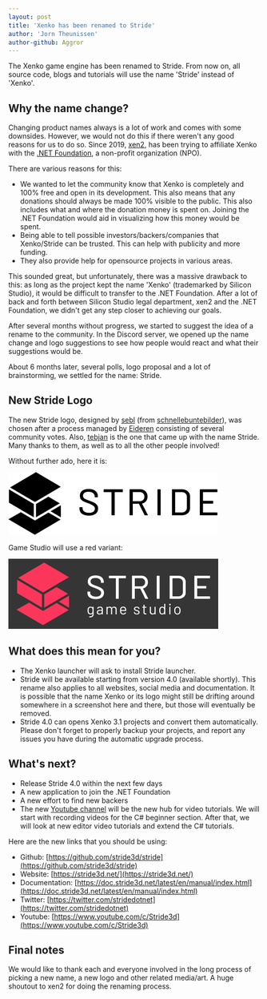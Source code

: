 ```yaml
---
layout: post
title: 'Xenko has been renamed to Stride'
author: 'Jorn Theunissen'
author-github: Aggror
---
```


The Xenko game engine has been renamed to Stride. From now on, all source code, blogs and tutorials will use the name 'Stride' instead of 'Xenko'.

## Why the name change?

Changing product names always is a lot of work and comes with some downsides. However, we would not do this if there weren't any good reasons for us to do so. Since 2019, [xen2](https://github.com/xen2), has been trying to affiliate Xenko with the [.NET Foundation](https://dotnetfoundation.org/), a non-profit organization (NPO).

There are various reasons for this:

- We wanted to let the community know that Xenko is completely and 100% free and open in its development. This also means that any donations should always be made 100% visible to the public. This also includes what and where the donation money is spent on. Joining the .NET Foundation would aid in visualizing how this money would be spent.
- Being able to tell possible investors/backers/companies that Xenko/Stride can be trusted. This can help with publicity and more funding.
- They also provide help for opensource projects in various areas.

This sounded great, but unfortunately, there was a massive drawback to this: as long as the project kept the name 'Xenko' (trademarked by Silicon Studio), it would be difficult to transfer to the .NET Foundation. After a lot of back and forth between Silicon Studio legal department, xen2 and the .NET Foundation, we didn't get any step closer to achieving our goals.

After several months without progress, we started to suggest the idea of a rename to the community. In the Discord server, we opened up the name change and logo suggestions to see how people would react and what their suggestions would be.

About 6 months later, several polls, logo proposal and a lot of brainstorming, we settled for the name: Stride.

## New Stride Logo

The new Stride logo, designed by [sebl](https://github.com/sebllll) (from [schnellebuntebilder](https://schnellebuntebilder.de/)), was chosen after a process managed by [Eideren](https://github.com/Eideren) consisting of several community votes. Also, [tebjan](https://twitter.com/tebjan?lang=en) is the one that came up with the name Stride. Many thanks to them, as well as to all the other people involved!

Without further ado, here it is:

![Stride Logo](/images/blog/2020-04-20-xenko-has-been-renamed-to-stride/stride-logo.png)

Game Studio will use a red variant:

![GameStudio Logo](/images/blog/2020-04-20-xenko-has-been-renamed-to-stride/gamestudio-logo.png)

## What does this mean for you?

- The Xenko launcher will ask to install Stride launcher.
- Stride will be available starting from version 4.0 (available shortly). This rename also applies to all websites, social media and documentation. It is possible that the name Xenko or its logo might still be drifting around somewhere in a screenshot here and there, but those will eventually be removed. 
- Stride 4.0 can opens Xenko 3.1 projects and convert them automatically. Please don't forget to properly backup your projects, and report any issues you have during the automatic upgrade process.

## What's next?

- Release Stride 4.0 within the next few days
- A new application to join the .NET Foundation
- A new effort to find new backers
- The new [Youtube channel](https://www.youtube.com/c/Stride3d) will be the new hub for video tutorials. We will start with recording videos for the C# beginner section. After that, we will look at new editor video tutorials and extend the C# tutorials.

Here are the new links that you should be using:

- Github: [https://github.com/stride3d/stride](https://github.com/stride3d/stride)
- Website: [https://stride3d.net/](https://stride3d.net/)
- Documentation: [https://doc.stride3d.net/latest/en/manual/index.html](https://doc.stride3d.net/latest/en/manual/index.html)
- Twitter: [https://twitter.com/stridedotnet](https://twitter.com/stridedotnet)
- Youtube: [https://www.youtube.com/c/Stride3d](https://www.youtube.com/c/Stride3d)

## Final notes

We would like to thank each and everyone involved in the long process of picking a new name, a new logo and other related media/art. A huge shoutout to xen2 for doing the renaming process.

